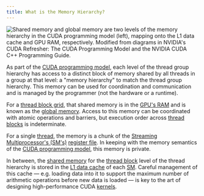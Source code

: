 ```yaml
---
title: What is the Memory Hierarchy?
---
```


![[Shared memory](/device-software/shared-memory) and [global memory](/device-software/global-memory) are two levels of the memory hierarchy in the [CUDA programming model](/device-software/cuda-programming-model) (left), mapping onto the [L1 data cache](/device-hardware/l1-data-cache) and [GPU RAM](/device-hardware/gpu-ram), respectively. Modified from diagrams in NVIDIA's [CUDA Refresher: The CUDA Programming Model](https://developer.nvidia.com/blog/cuda-refresher-cuda-programming-model/) and the NVIDIA [CUDA C++ Programming Guide](https://docs.nvidia.com/cuda/cuda-c-programming-guide/index.html#programming-model).](https://modal-cdn.com/gpu-glossary/terminal-cuda-programming-model.svg)

As part of the
[CUDA programming model](/device-software/cuda-programming-model),
each level of the thread group hierarchy has access to a distinct block of
memory shared by all threads in a group at that level: a "memory hierarchy" to
match the thread group hierarchy. This memory can be used for coordination and
communication and is managed by the programmer (not the hardware or a runtime).

For a [thread block grid](/device-software/thread-block-grid), that
shared memory is in the [GPU's RAM](/device-hardware/gpu-ram) and
is known as the [global memory](/device-software/global-memory).
Access to this memory can be coordinated with atomic operations and barriers,
but execution order across
[thread blocks](/device-software/thread-block) is indeterminate.

For a single [thread](/device-software/thread), the memory is a
chunk of the
[Streaming Multiprocessor's (SM's)](/device-hardware/streaming-multiprocessor)
[register file](/device-hardware/register-file). In keeping with
the memory semantics of the
[CUDA programming model](/device-software/cuda-programming-model),
this memory is private.

In between, the [shared memory](/device-software/shared-memory) for
the [thread block](/device-software/thread-block) level of the
thread hierarchy is stored in the
[L1 data cache](/device-hardware/l1-data-cache) of each
[SM](/device-hardware/streaming-multiprocessor). Careful management
of this cache — e.g. loading data into it to support the maximum number of
arithmetic operations before new data is loaded — is key to the art of designing
high-performance CUDA [kernels](/device-software/kernel).

